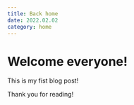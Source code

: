 ```yaml
---
title: Back home
date: 2022.02.02
category: home
---
```


# Welcome everyone!

This is my fist blog post!

Thank you for reading!
